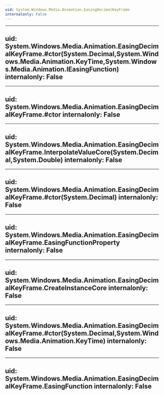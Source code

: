 ```yaml
---
uid: System.Windows.Media.Animation.EasingDecimalKeyFrame
internalonly: False
---
```


---
uid: System.Windows.Media.Animation.EasingDecimalKeyFrame.#ctor(System.Decimal,System.Windows.Media.Animation.KeyTime,System.Windows.Media.Animation.IEasingFunction)
internalonly: False
---

---
uid: System.Windows.Media.Animation.EasingDecimalKeyFrame.#ctor
internalonly: False
---

---
uid: System.Windows.Media.Animation.EasingDecimalKeyFrame.InterpolateValueCore(System.Decimal,System.Double)
internalonly: False
---

---
uid: System.Windows.Media.Animation.EasingDecimalKeyFrame.#ctor(System.Decimal)
internalonly: False
---

---
uid: System.Windows.Media.Animation.EasingDecimalKeyFrame.EasingFunctionProperty
internalonly: False
---

---
uid: System.Windows.Media.Animation.EasingDecimalKeyFrame.CreateInstanceCore
internalonly: False
---

---
uid: System.Windows.Media.Animation.EasingDecimalKeyFrame.#ctor(System.Decimal,System.Windows.Media.Animation.KeyTime)
internalonly: False
---

---
uid: System.Windows.Media.Animation.EasingDecimalKeyFrame.EasingFunction
internalonly: False
---
